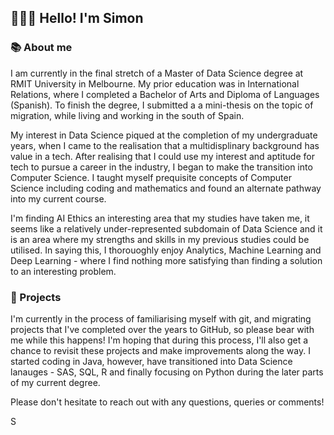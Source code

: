 ## 👨🏽‍💻 Hello! I'm Simon

### 📚 About me 
I am currently in the final stretch of a Master of Data Science degree at RMIT University in Melbourne. My prior education was in International Relations, where I completed a Bachelor of Arts and Diploma of Languages (Spanish). To finish the degree, I submitted a a mini-thesis on the topic of migration, while living  and working in the south of Spain. 

My interest in Data Science piqued at the completion of my undergraduate years, when I came to the realisation that a multidisplinary background has value in a tech. After realising that I could use my interest and aptitude for tech to pursue a career in the industry, I began to make the transition into Computer Science. I taught myself prequisite concepts of Computer Science including coding and mathematics and found an alternate pathway into my current course.

I'm finding AI Ethics an interesting area that my studies have taken me, it seems like a relatively under-represented subdomain of Data Science and it is an area where my strengths and skills in my previous studies could be utilised. In saying this, I thorouoghly enjoy Analytics, Machine Learning and Deep Learning - where I find nothing more satisfying than finding a solution to an interesting problem.

### 🧰 Projects 
I'm currently in the process of familiarising myself with git, and migrating projects that I've completed over the years to GitHub, so please bear with me while this happens! I'm hoping that during this process, I'll also get a chance to revisit these projects and make improvements along the way. I started coding in Java, however, have transitioned into Data Science lanauges - SAS, SQL, R and finally focusing on Python during the later parts of my current degree.

Please don't hesitate to reach out with any questions, queries or comments!

S
